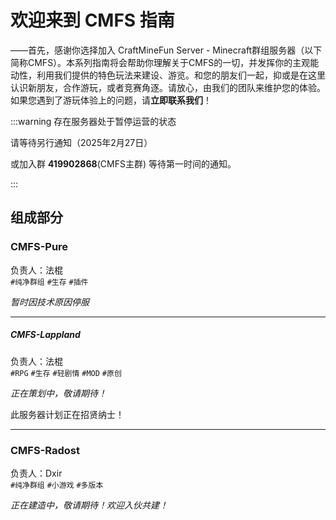 # 欢迎来到 CMFS 指南

——首先，感谢你选择加入 CraftMineFun Server - Minecraft群组服务器（以下简称CMFS）。本系列指南将会帮助你理解关于CMFS的一切，并发挥你的主观能动性，利用我们提供的特色玩法来建设、游览。和您的朋友们一起，抑或是在这里认识新朋友，合作游玩，或者竞赛角逐。请放心，由我们的团队来维护您的体验。如果您遇到了游玩体验上的问题，请**立即联系我们**！

:::warning 存在服务器处于暂停运营的状态

请等待另行通知（2025年2月27日）

或加入群 **419902868**(CMFS主群) 等待第一时间的通知。

:::

## 组成部分

### CMFS-Pure

负责人：法棍<br>`#纯净群组` `#生存` `#插件`

*暂时因技术原因停服*

---

##### CMFS-Lappland

负责人：法棍<br>`#RPG` `#生存` `#轻剧情` `#MOD` `#原创`

*正在策划中，敬请期待！*

此服务器计划正在招贤纳士！

---

### CMFS-Radost

负责人：Dxir<br>`#纯净群组` `#小游戏` `#多版本`

*正在建造中，敬请期待！欢迎入伙共建！*





